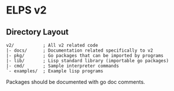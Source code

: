 # ELPS v2

## Directory Layout

```
v2/           ; All v2 related code
|- docs/      ; Documentation related specifically to v2
|- pkg/       ; Go packages that can be imported by programs
|- lib/       ; Lisp standard library (importable go packages)
|- cmd/       ; Sample interpreter commands
`- examples/  ; Example lisp programs
```

Packages should be documented with go doc comments.
